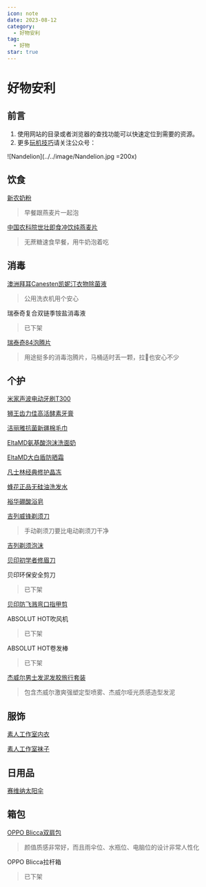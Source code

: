 ```yaml
---
icon: note
date: 2023-08-12
category:
  - 好物安利
tag:
  - 好物
star: true
---
```


# 好物安利

## 前言

1. 使用网站的目录或者浏览器的查找功能可以快速定位到需要的资源。
2. 更多[玩机技巧](https://mp.weixin.qq.com/mp/appmsgalbum?__biz=Mzg5MDg3NzYwNg==&action=getalbum&album_id=2686321010140561411#wechat_redirect)请关注公众号：

![Nandelion](../../image/Nandelion.jpg =200x)

## 饮食

[新农奶粉](https://m.tb.cn/h.52tV1PK)
> 早餐跟燕麦片一起泡

[中国农科院世壮即食冲饮纯燕麦片](https://m.tb.cn/h.52cBWYS)
> 无蔗糖速食早餐，用牛奶泡着吃

## 消毒

[澳洲拜耳Canesten凯妮汀衣物除菌液](https://m.tb.cn/h.5XRxbW4)
> 公用洗衣机用个安心

瑞泰奇复合双链季铵盐消毒液
> 已下架

[瑞泰奇84泡腾片](https://m.tb.cn/h.52XZoLZ?tk=6m3LdwcEDao)
> 用途挺多的消毒泡腾片，马桶适时丢一颗，拉💩也安心不少

## 个护

[米家声波电动牙刷T300](https://m.tb.cn/h.5O5hwxT?tk=B3xxWUatKl7)

[狮王齿力佳高活酵素牙膏](https://m.tb.cn/h.5Nf3ux0)

[洁丽雅抗菌新疆棉毛巾](https://m.tb.cn/h.5mjPyVJ)

[EltaMD氨基酸泡沫洗面奶](https://m.tb.cn/h.5NkXlen)

[EltaMD大白盾防晒霜](https://m.tb.cn/h.5OlMmfb)

[凡士林经典修护晶冻](https://m.tb.cn/h.5mXBBGP)

[蜂花正品无硅油洗发水](https://m.tb.cn/h.5mqDNfG)

[裕华硼酸浴皂](https://m.tb.cn/h.5OlGGAL)

[吉列威锋剃须刀](https://m.tb.cn/h.5N4uK7H)
> 手动剃须刀要比电动剃须刀干净

[吉列剃须泡沫](https://m.tb.cn/h.5N9BX7t)

[贝印初学者修眉刀](https://m.tb.cn/h.5mjbN9h)

贝印环保安全剪刀
> 已下架

[贝印防飞溅弯口指甲剪](https://m.tb.cn/h.5O55yVi)

ABSOLUT HOT吹风机
> 已下架

ABSOLUT HOT卷发棒
> 已下架

[杰威尔男士发泥发胶旅行套装](https://m.tb.cn/h.5mXtL6Z)
> 包含杰威尔激爽强塑定型喷雾、杰威尔哑光质感造型发泥

## 服饰

[素人工作室内衣](https://m.tb.cn/h.5mjkkHb?tk=5BDYWUZZGMG)

[素人工作室袜子](https://m.tb.cn/h.5Nfh2Kr?tk=GSVfWUZZhJE)

## 日用品

[赛维纳太阳伞](https://m.tb.cn/h.5OwosCh)

## 箱包

[OPPO Blicca双肩包](https://j.youzan.com/0zd3S6)
> 颜值质感非常好，而且雨伞位、水瓶位、电脑位的设计非常人性化

OPPO Blicca拉杆箱
> 已下架